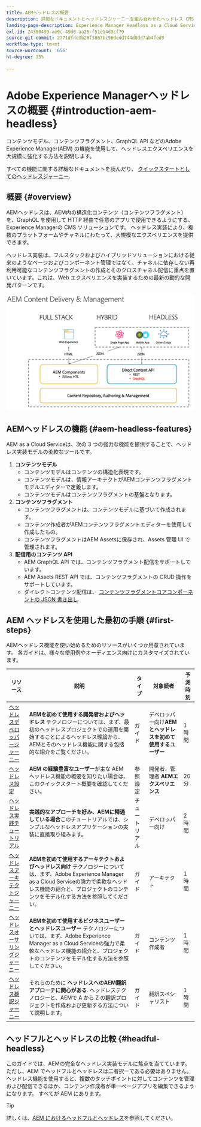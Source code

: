 ```yaml
---
title: AEMヘッドレスの概要
description: 詳細なドキュメントとヘッドレスジャーニーを組み合わせたヘッドレス CMS としてのAdobe Experience Manager(AEM) について説明します。 AEM でヘッドレスなエクスペリエンスを強化するために、コンテンツモデル、コンテンツフラグメント、GraphQL API などの機能を使用する方法について学習します。
landing-page-description: Experience Manager Headless as a Cloud Service の使用と管理方法について説明します。
exl-id: 24300499-ae9c-49d0-aa25-f51e14d9cf79
source-git-commit: 2771dfde3b20f3867bc96dedd744d8dd7ab4fed9
workflow-type: tm+mt
source-wordcount: '656'
ht-degree: 35%

---
```



# Adobe Experience Managerヘッドレスの概要  {#introduction-aem-headless}

コンテンツモデル、コンテンツフラグメント、GraphQL API などのAdobe Experience Manager(AEM) の機能を使用して、ヘッドレスエクスペリエンスを大規模に強化する方法を説明します。

すべての機能に関する詳細なドキュメントを読んだり、 [クイックスタートとしてのヘッドレスジャーニー](#first-steps).

## 概要 {#overview}

AEMヘッドレスは、AEM内の構造化コンテンツ（コンテンツフラグメント）を、GraphQL を使用して HTTP 経由で任意のアプリで使用できるようにする、Experience Managerの CMS ソリューションです。 ヘッドレス実装により、複数のプラットフォームやチャネルにわたって、大規模なエクスペリエンスを提供できます。

ヘッドレス実装は、フルスタックおよびハイブリッドソリューションにおける従来のようなページおよびコンポーネント管理ではなく、チャネルに依存しない再利用可能なコンテンツフラグメントの作成とそのクロスチャネル配信に重点を置いています。これは、Web エクスペリエンスを実装するための最新の動的な開発パターンです。

![AEM 実装モデル](assets/aem-implementation-models.png)

## AEMヘッドレスの機能 {#aem-headless-features}

AEM as a Cloud Serviceは、次の 3 つの強力な機能を提供することで、ヘッドレス実装モデルの柔軟なツールです。

1. **コンテンツモデル**
   * コンテンツモデルはコンテンツの構造化表現です。
   * コンテンツモデルは、情報アーキテクトがAEMコンテンツフラグメントモデルエディターで定義します。
   * コンテンツモデルはコンテンツフラグメントの基盤となります。
1. **コンテンツフラグメント**
   * コンテンツフラグメントは、コンテンツモデルに基づいて作成されます。
   * コンテンツ作成者がAEMコンテンツフラグメントエディターを使用して作成したもの。
   * コンテンツフラグメントはAEM Assetsに保存され、Assets 管理 UI で管理されます。
1. **配信用のコンテンツ API**
   * AEM GraphQL API では、コンテンツフラグメント配信をサポートしています。
   * AEM Assets REST API では、コンテンツフラグメントの CRUD 操作をサポートしています。
   * ダイレクトコンテンツ配信は、 [コンテンツフラグメントコアコンポーネントの JSON 書き出し](https://experienceleague.adobe.com/docs/experience-manager-core-components/using/components/content-fragment-component.html?lang=ja).

## AEM ヘッドレスを使用した最初の手順 {#first-steps}

AEMヘッドレス機能を使い始めるためのリソースがいくつか用意されています。 各ガイドは、様々な使用例やオーディエンス向けにカスタマイズされています。

| リソース | 説明 | タイプ | 対象読者 | 予測時刻 |
|---|---|---|---|---|
| [ヘッドレスデベロッパージャーニー](/help/journey-headless/developer/overview.md) | **AEMを初めて使用する開発者およびヘッドレス** テクノロジーについては、まず、最初のヘッドレスプロジェクトでの運用を開始することによるヘッドレス理論から、AEMとそのヘッドレス機能に関する包括的な紹介をご覧ください。 | ガイド | デベロッパー向け&#x200B;**AEM とヘッドレスを初めて使用するユーザー** | 1 時間 |
| [ヘッドレス設定](/help/headless/setup/introduction.md) | **AEM の経験豊富なユーザー**&#x200B;が主な AEM ヘッドレス機能の概要を知りたい場合は、このクイックスタート概要を確認してください。 | 参照設定 | 開発者、管理者 **AEMエクスペリエンス** | 20 分 |
| [ヘッドレス実践チュートリアル](https://experienceleague.adobe.com/docs/experience-manager-learn/getting-started-with-aem-headless/graphql/multi-step/overview.html?lang=ja) | **実践的なアプローチを好み、AEMに精通している場合**&#x200B;このチュートリアルでは、シンプルなヘッドレスアプリケーションの実装に直接取り組みます。 | チュートリアル | デベロッパー向け | 2 時間 |
| [ヘッドレスアーキテクトジャーニー](/help/journey-headless/architect/overview.md) | **AEMを初めて使用するアーキテクトおよびヘッドレス向け** テクノロジーについては、まず、Adobe Experience Manager as a Cloud Serviceの強力で柔軟なヘッドレス機能の紹介と、プロジェクトのコンテンツをモデル化する方法を参照してください。 | ガイド | アーキテクト | 1 時間 |
| [ヘッドレスオーサリングジャーニー](/help/journey-headless/author/overview.md) | **AEMを初めて使用するビジネスユーザーとヘッドレスユーザー** テクノロジーについては、まず、Adobe Experience Manager as a Cloud Serviceの強力で柔軟なヘッドレス機能の紹介と、プロジェクトのコンテンツをモデル化する方法を参照してください。 | ガイド | コンテンツ作成者 | 1 時間 |
| [ヘッドレス翻訳ジャーニー](/help/journey-headless/translation/overview.md) | それらのために **ヘッドレスへのAEM翻訳アプローチに関心がある**. ヘッドレステクノロジーと、AEMで A から Z の翻訳プロジェクトを作成および更新する方法について説明します。 | ガイド | 翻訳スペシャリスト | 1 時間 |

## ヘッドフルとヘッドレスの比較 {#headful-headless}

このガイドでは、AEMの完全なヘッドレス実装モデルに焦点を当てています。 ただし、AEM でヘッドフルとヘッドレスは二者択一である必要はありません。ヘッドレス機能を使用すると、複数のタッチポイントに対してコンテンツを管理および配信できるほか、コンテンツ作成者が単一ページアプリを編集できるようになります。 すべてが AEM にあります。

>[!TIP]
>
>詳しくは、[AEM におけるヘッドフルとヘッドレス](/help/implementing/developing/headful-headless.md)を参照してください。